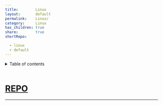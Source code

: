```yaml
---
title:        Linux
layout:       default
permalink:    Linux/
category:     Linux
has_children: true
share:        true
shortRepo:

  - linux
  - default    
---
```


<details markdown="block">    
<summary>    
Table of contents    
</summary>    
{: .text-delta }    
1. TOC    
{:toc}    
</details>    

<br/>   

# [REPO](https://github.com/14paxton/Linux)

<link rel="modulepreload" href="/assets/js/imageLoader.js">
<script type="module" async src="/assets/js/imageLoader.js"></script>

***

<div id="imageContainer" data-key-as-header="true"  data-img-loader="linuxImages.js" style="display: block; width: auto; height: auto;"></div>
